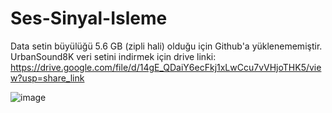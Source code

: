 # Ses-Sinyal-Isleme
Data setin büyülüğü 5.6 GB (zipli hali) olduğu için Github'a yüklenememiştir.
UrbanSound8K veri setini indirmek için drive linki: https://drive.google.com/file/d/14gE_QDaiY6ecFkj1xLwCcu7vVHjoTHK5/view?usp=share_link

![image](https://github.com/nilsutt/Ses-Sinyal-Isleme/assets/60812089/32942f35-525b-4d1a-910d-0f04aacf5328)

